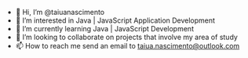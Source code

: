 - 👋 Hi, I’m @taiuanascimento
- 👀 I’m interested in Java | JavaScript Application Development
- 🌱 I’m currently learning Java | JavaScript Development
- 💞️ I’m looking to collaborate on projects that involve my area of study
- 📫 How to reach me send an email to taiua.nascimento@outlook.com

<!---
taiuanascimento/taiuanascimento is a ✨ special ✨ repository because its `README.md` (this file) appears on your GitHub profile.
You can click the Preview link to take a look at your changes.
--->
